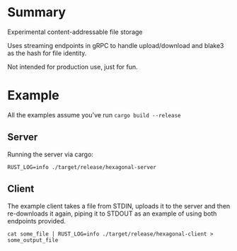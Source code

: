 # Summary
Experimental content-addressable file storage

Uses streaming endpoints in gRPC to handle upload/download and blake3 as the hash for file identity. 

Not intended for production use, just for fun.

# Example
All the examples assume you've run `cargo build --release`
## Server
Running the server via cargo:

`RUST_LOG=info ./target/release/hexagonal-server`

## Client
The example client takes a file from STDIN, uploads it to the server and then re-downloads it again, piping it to STDOUT as an example of using both endpoints provided. 

`cat some_file | RUST_LOG=info ./target/release/hexagonal-client > some_output_file`

